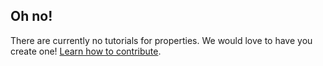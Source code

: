 ## Oh no!

There are currently no tutorials for properties. We would love to have you create one! [Learn how to contribute](../CONTRIBUTING.md).